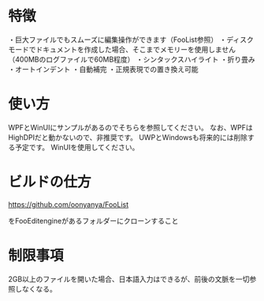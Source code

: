 # 特徴
・巨大ファイルでもスムーズに編集操作ができます（FooList参照）
・ディスクモードでドキュメントを作成した場合、そこまでメモリーを使用しません（400MBのログファイルで60MB程度）
・シンタックスハイライト
・折り畳み
・オートインデント
・自動補完
・正規表現での置き換え可能

# 使い方

WPFとWinUIにサンプルがあるのでそちらを参照してください。
なお、WPFはHighDPIだと動かないので、非推奨です。
UWPとWindowsも将来的には削除する予定です。
WinUIを使用してください。

# ビルドの仕方

https://github.com/oonyanya/FooList

をFooEditengineがあるフォルダーにクローンすること

# 制限事項

2GB以上のファイルを開いた場合、日本語入力はできるが、前後の文脈を一切参照しなくなる。
